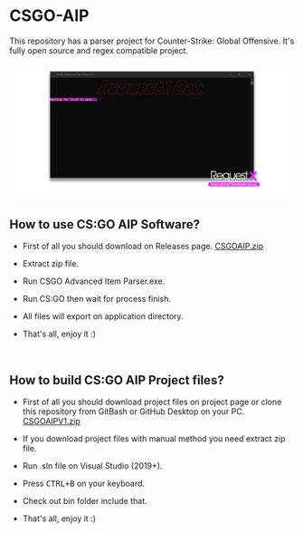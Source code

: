 # CSGO-AIP
This repository has a parser project for Counter-Strike: Global Offensive. It's fully open source and regex compatible project.

![Image of RequestX International Developer Group on Discord](https://raw.githubusercontent.com/Kruziikrel1/CSGO-AIP/main/thumbnail.png)

## How to use CS:GO AIP Software?
* First of all you should download on Releases page. [CSGOAIP.zip](https://github.com/Kruziikrel1/CSGO-AIP/releases/)

* Extract zip file.

* Run CSGO Advanced Item Parser.exe.

* Run CS:GO then wait for process finish.

* All files will export on application directory.

* That's all, enjoy it :)

<br/>

## How to build CS:GO AIP Project files?
* First of all you should download project files on project page or clone this repository from GitBash or GitHub Desktop on your PC. [CSGOAIPV1.zip](https://github.com/Kruziikrel1/CSGO-AIP)

* If you download project files with manual method you need extract zip file.

* Run .sln file on Visual Studio (2019+).

* Press <kbd>CTRL+B</kbd> on your keyboard.

* Check out bin folder include that.

* That's all, enjoy it :)
